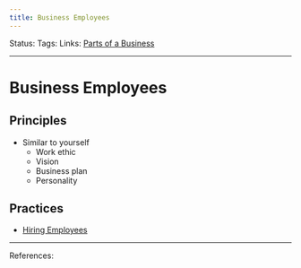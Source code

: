 ```yaml
---
title: Business Employees
---
```

Status:
Tags:
Links: [Parts of a Business](out/parts-of-a-business.md)
___
# Business Employees
## Principles
- Similar to yourself
	- Work ethic
	- Vision
	- Business plan
	- Personality
## Practices
- [Hiring Employees](out/hiring-employees.md)
___
References: